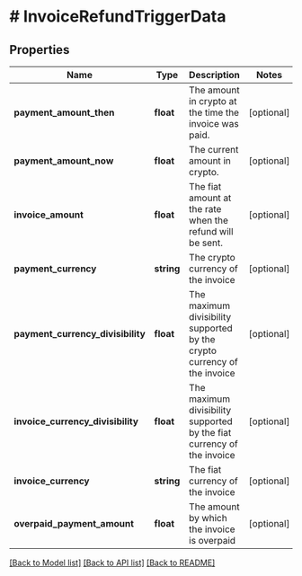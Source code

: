 # # InvoiceRefundTriggerData

## Properties

Name | Type | Description | Notes
------------ | ------------- | ------------- | -------------
**payment_amount_then** | **float** | The amount in crypto at the time the invoice was paid. | [optional]
**payment_amount_now** | **float** | The current amount in crypto. | [optional]
**invoice_amount** | **float** | The fiat amount at the rate when the refund will be sent. | [optional]
**payment_currency** | **string** | The crypto currency of the invoice | [optional]
**payment_currency_divisibility** | **float** | The maximum divisibility supported by the crypto currency of the invoice | [optional]
**invoice_currency_divisibility** | **float** | The maximum divisibility supported by the fiat currency of the invoice | [optional]
**invoice_currency** | **string** | The fiat currency of the invoice | [optional]
**overpaid_payment_amount** | **float** | The amount by which the invoice is overpaid | [optional]

[[Back to Model list]](../../README.md#models) [[Back to API list]](../../README.md#endpoints) [[Back to README]](../../README.md)
